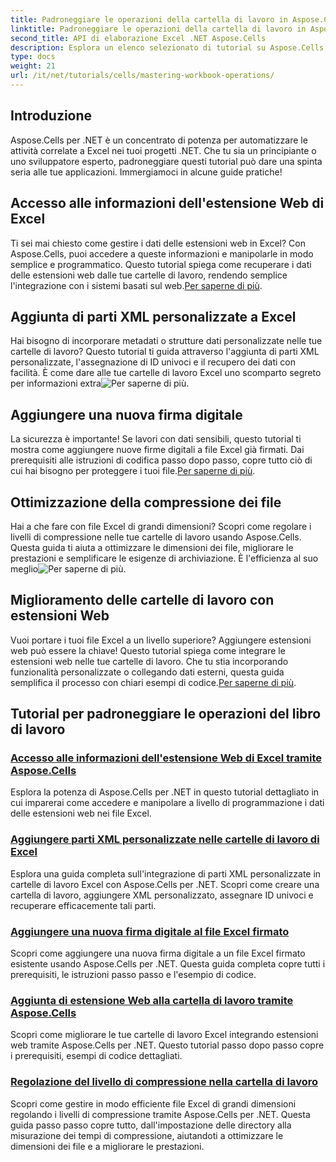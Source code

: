 ```yaml
---
title: Padroneggiare le operazioni della cartella di lavoro in Aspose.Cells per .NET
linktitle: Padroneggiare le operazioni della cartella di lavoro in Aspose.Cells per .NET
second_title: API di elaborazione Excel .NET Aspose.Cells
description: Esplora un elenco selezionato di tutorial su Aspose.Cells per .NET, tra cui guide sull'accesso ai dati delle estensioni web, sull'aggiunta di firme digitali e sulla regolazione dei livelli di compressione.
type: docs
weight: 21
url: /it/net/tutorials/cells/mastering-workbook-operations/
---
```

## Introduzione

Aspose.Cells per .NET è un concentrato di potenza per automatizzare le attività correlate a Excel nei tuoi progetti .NET. Che tu sia un principiante o uno sviluppatore esperto, padroneggiare questi tutorial può dare una spinta seria alle tue applicazioni. Immergiamoci in alcune guide pratiche!  

## Accesso alle informazioni dell'estensione Web di Excel  

Ti sei mai chiesto come gestire i dati delle estensioni web in Excel? Con Aspose.Cells, puoi accedere a queste informazioni e manipolarle in modo semplice e programmatico. Questo tutorial spiega come recuperare i dati delle estensioni web dalle tue cartelle di lavoro, rendendo semplice l'integrazione con i sistemi basati sul web.[Per saperne di più](./accessing-excel-web-extension-information/).  

## Aggiunta di parti XML personalizzate a Excel  

 Hai bisogno di incorporare metadati o strutture dati personalizzate nelle tue cartelle di lavoro? Questo tutorial ti guida attraverso l'aggiunta di parti XML personalizzate, l'assegnazione di ID univoci e il recupero dei dati con facilità. È come dare alle tue cartelle di lavoro Excel uno scomparto segreto per informazioni extra![Per saperne di più](./add-custom-xml-parts/).  

## Aggiungere una nuova firma digitale  

 La sicurezza è importante! Se lavori con dati sensibili, questo tutorial ti mostra come aggiungere nuove firme digitali a file Excel già firmati. Dai prerequisiti alle istruzioni di codifica passo dopo passo, copre tutto ciò di cui hai bisogno per proteggere i tuoi file.[Per saperne di più](./adding-new-digital-signature-to-signed-excel-file/).  

## Ottimizzazione della compressione dei file  

Hai a che fare con file Excel di grandi dimensioni? Scopri come regolare i livelli di compressione nelle tue cartelle di lavoro usando Aspose.Cells. Questa guida ti aiuta a ottimizzare le dimensioni dei file, migliorare le prestazioni e semplificare le esigenze di archiviazione. È l'efficienza al suo meglio![Per saperne di più](./adjusting-compression-level/). 
 
## Miglioramento delle cartelle di lavoro con estensioni Web  

 Vuoi portare i tuoi file Excel a un livello superiore? Aggiungere estensioni web può essere la chiave! Questo tutorial spiega come integrare le estensioni web nelle tue cartelle di lavoro. Che tu stia incorporando funzionalità personalizzate o collegando dati esterni, questa guida semplifica il processo con chiari esempi di codice.[Per saperne di più](./adding-web-extension/).  

## Tutorial per padroneggiare le operazioni del libro di lavoro
### [Accesso alle informazioni dell'estensione Web di Excel tramite Aspose.Cells](./accessing-excel-web-extension-information/)
Esplora la potenza di Aspose.Cells per .NET in questo tutorial dettagliato in cui imparerai come accedere e manipolare a livello di programmazione i dati delle estensioni web nei file Excel.
### [Aggiungere parti XML personalizzate nelle cartelle di lavoro di Excel](./add-custom-xml-parts/)
Esplora una guida completa sull'integrazione di parti XML personalizzate in cartelle di lavoro Excel con Aspose.Cells per .NET. Scopri come creare una cartella di lavoro, aggiungere XML personalizzato, assegnare ID univoci e recuperare efficacemente tali parti.
### [Aggiungere una nuova firma digitale al file Excel firmato](./adding-new-digital-signature-to-signed-excel-file/)
Scopri come aggiungere una nuova firma digitale a un file Excel firmato esistente usando Aspose.Cells per .NET. Questa guida completa copre tutti i prerequisiti, le istruzioni passo passo e l'esempio di codice.
### [Aggiunta di estensione Web alla cartella di lavoro tramite Aspose.Cells](./adding-web-extension/)
Scopri come migliorare le tue cartelle di lavoro Excel integrando estensioni web tramite Aspose.Cells per .NET. Questo tutorial passo dopo passo copre i prerequisiti, esempi di codice dettagliati.
### [Regolazione del livello di compressione nella cartella di lavoro](./adjusting-compression-level/)
Scopri come gestire in modo efficiente file Excel di grandi dimensioni regolando i livelli di compressione tramite Aspose.Cells per .NET. Questa guida passo passo copre tutto, dall'impostazione delle directory alla misurazione dei tempi di compressione, aiutandoti a ottimizzare le dimensioni dei file e a migliorare le prestazioni.